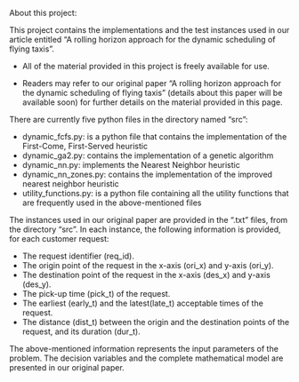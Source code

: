 About this project:

This project contains the implementations and the test instances used in our article entitled “A rolling horizon approach for the dynamic scheduling of flying taxis”. 

* All of the material provided in this project is freely available for use.

* Readers may refer to our original paper “A rolling horizon approach for the dynamic scheduling of flying taxis” (details about this paper will be available soon) for further details on the material provided in this page.

There are currently five python files in the directory named “src”:
* dynamic_fcfs.py: is a python file that contains the implementation of the First-Come, First-Served heuristic
* dynamic_ga2.py: contains the implementation of a genetic algorithm
* dynamic_nn.py: implements the Nearest Neighbor heuristic
* dynamic_nn_zones.py: contains the implementation of the improved nearest neighbor heuristic
* utility_functions.py: is a python file containing all the utility functions that are frequently used in the above-mentioned files

The instances used in our original paper are provided in the “.txt” files, from the directory “src”. In each instance, the following information is provided, for each customer request:

* The request identifier (req_id).
* The origin point of the request in the x-axis (ori_x) and y-axis (ori_y).
* The destination point of the request in the x-axis (des_x) and y-axis (des_y).
* The pick-up time (pick_t) of the request.
* The earliest (early_t) and the latest(late_t) acceptable times of the request.
* The distance (dist_t) between the origin and the destination points of the request, and its duration (dur_t).

The above-mentioned information represents the input parameters of the problem. The decision variables and the complete mathematical model are presented in our original paper.




